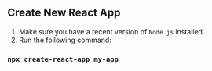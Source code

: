 ## Create New React App
1. Make sure you have a recent version of `Node.js` installed.
2. Run the following command:

### `npx create-react-app my-app`
